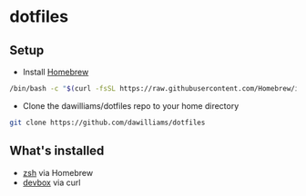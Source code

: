 # dotfiles 
## Setup
- Install [Homebrew](https://docs.brew.sh/Installation#macos-requirements)
```bash
/bin/bash -c "$(curl -fsSL https://raw.githubusercontent.com/Homebrew/install/master/install.sh)"
```
- Clone the dawilliams/dotfiles repo to your home directory
```bash
git clone https://github.com/dawilliams/dotfiles
```

## What's installed
- [zsh](https://www.zsh.org) via Homebrew
- [devbox](https://www.jetify.com/devbox/docs) via curl
